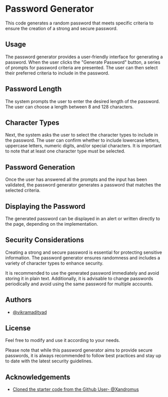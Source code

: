 
# Password Generator

This code generates a random password that meets specific criteria to ensure the creation of a strong and secure password.

## Usage
The password generator provides a user-friendly interface for generating a password. When the user clicks the "Generate Password" button, a series of prompts for password criteria are presented. The user can then select their preferred criteria to include in the password.

## Password Length
The system prompts the user to enter the desired length of the password. The user can choose a length between 8 and 128 characters.

## Character Types
Next, the system asks the user to select the character types to include in the password. The user can confirm whether to include lowercase letters, uppercase letters, numeric digits, and/or special characters. It is important to note that at least one character type must be selected.

## Password Generation
Once the user has answered all the prompts and the input has been validated, the password generator generates a password that matches the selected criteria.

## Displaying the Password
The generated password can be displayed in an alert or written directly to the page, depending on the implementation.

## Security Considerations
Creating a strong and secure password is essential for protecting sensitive information. The password generator ensures randomness and includes a variety of character types to enhance security.

It is recommended to use the generated password immediately and avoid storing it in plain text. Additionally, it is advisable to change passwords periodically and avoid using the same password for multiple accounts.


## Authors

- [@vikramadityad](https://www.linkedin.com/in/vikramad/?originalSubdomain=ca)

## License

Feel free to modify and use it according to your needs.

Please note that while this password generator aims to provide secure passwords, it is always recommended to follow best practices and stay up to date with the latest security guidelines.


## Acknowledgements

 - [Cloned the starter code from the Github User- @Xandromus](https://github.com/coding-boot-camp/friendly-parakeet/tree/main)

